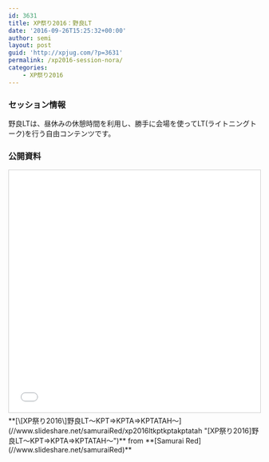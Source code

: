 ```yaml
---
id: 3631
title: XP祭り2016：野良LT
date: '2016-09-26T15:25:32+00:00'
author: semi
layout: post
guid: 'http://xpjug.com/?p=3631'
permalink: /xp2016-session-nora/
categories:
    - XP祭り2016
---
```


### セッション情報

野良LTは、昼休みの休憩時間を利用し、勝手に会場を使ってLT(ライトニングトーク)を行う自由コンテンツです。

### 公開資料

<iframe allowfullscreen="" frameborder="0" height="485" marginheight="0" marginwidth="0" scrolling="no" src="//www.slideshare.net/slideshow/embed_code/key/167V8j1jmO3Njs" style="border:1px solid #CCC; border-width:1px; margin-bottom:5px; max-width: 100%;" width="595"> </iframe>

<div style="margin-bottom:5px">  **[\[XP祭り2016\]野良LT～KPT=&gt;KPTA=&gt;KPTATAH～](//www.slideshare.net/samuraiRed/xp2016ltkptkptakptatah "[XP祭り2016]野良LT～KPT=>KPTA=>KPTATAH～")**  from **[Samurai Red](//www.slideshare.net/samuraiRed)** </div>